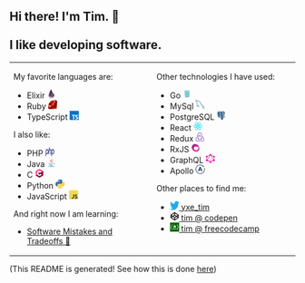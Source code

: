 
## Hi there! I'm Tim. 👋<br/><br/>I like developing software.

<table><tr><td valign="top" width="50%">

My favorite languages are:

- Elixir <img src="https://raw.githubusercontent.com/neenjaw/neenjaw/master/img/elixir.png" alt="Logo for Elixir" width="16px" height="16px">
- Ruby <img src="https://raw.githubusercontent.com/neenjaw/neenjaw/master/img/ruby.png" alt="Logo for Ruby" width="16px" height="16px">
- TypeScript <img src="https://raw.githubusercontent.com/neenjaw/neenjaw/master/img/typescript.png" alt="Logo for TypeScript" width="16px" height="16px">

I also like:

- PHP <img src="https://raw.githubusercontent.com/neenjaw/neenjaw/master/img/php.png" alt="Logo for PHP" width="16px" height="16px">
- Java <img src="https://raw.githubusercontent.com/neenjaw/neenjaw/master/img/java.png" alt="Logo for Java" width="16px" height="16px">
- C <img src="https://raw.githubusercontent.com/neenjaw/neenjaw/master/img/c-lang.png" alt="Logo for C" width="16px" height="16px">
- Python <img src="https://raw.githubusercontent.com/neenjaw/neenjaw/master/img/python.png" alt="Logo for Python" width="16px" height="16px">
- JavaScript <img src="https://raw.githubusercontent.com/neenjaw/neenjaw/master/img/javascript.png" alt="Logo for JavaScript" width="16px" height="16px">

And right now I am learning:

- <a href="https://www.manning.com/books/software-mistakes-and-tradeoffs">Software Mistakes and Tradeoffs 📖</a>

</td><td valign="top" width="50%">

Other technologies I have used:

- Go <img src="https://raw.githubusercontent.com/neenjaw/neenjaw/master/img/golang.png" alt="Logo for Go" width="16px" height="16px">
- MySql <img src="https://raw.githubusercontent.com/neenjaw/neenjaw/master/img/mysql.png" alt="Logo for MySql" width="16px" height="16px">
- PostgreSQL <img src="https://raw.githubusercontent.com/neenjaw/neenjaw/master/img/postgresql.png" alt="Logo for PostgreSQL" width="16px" height="16px">
- React <img src="https://raw.githubusercontent.com/neenjaw/neenjaw/master/img/react.png" alt="Logo for React" width="16px" height="16px">
- Redux <img src="https://raw.githubusercontent.com/neenjaw/neenjaw/master/img/redux.png" alt="Logo for Redux" width="16px" height="16px">
- RxJS <img src="https://raw.githubusercontent.com/neenjaw/neenjaw/master/img/rxjs.png" alt="Logo for RxJS" width="16px" height="16px">
- GraphQL <img src="https://raw.githubusercontent.com/neenjaw/neenjaw/master/img/graphql.png" alt="Logo for GraphQL" width="16px" height="16px">
- Apollo <img src="https://raw.githubusercontent.com/neenjaw/neenjaw/master/img/apollo.png" alt="Logo for Apollo" width="16px" height="16px">

Other places to find me:

- <a href="https://twitter.com/yxe_tim"><img src="https://raw.githubusercontent.com/neenjaw/neenjaw/master/img/twitter.png" alt="Logo for twitter" width="16px" height="16px"> yxe_tim</a>
- <a href="https://codepen.io/collection/Axyobk"><img src="https://raw.githubusercontent.com/neenjaw/neenjaw/master/img/codepen.png" alt="Logo for codepen" width="16px" height="16px"> tim @ codepen</a>
- <a href="https://www.freecodecamp.org/yxe_tim"><img src="https://raw.githubusercontent.com/neenjaw/neenjaw/master/img/freecodecamp.png" alt="Logo for freecodecamp" width="16px" height="16px"> tim @ freecodecamp</a>

</td></tr>
  <!--
  <tr><td colspan="2" valign="top" width="50%">

Here's what I have been up to on [Exercism.org](https://exercism.org) (one of my favourite programming hangouts)&#58;

- I have helped  students learn programming.
- Some recent solutions I've completed&#58;


</td></tr>-->
</table>


(This README is generated! See how this is done [here](https://github.com/neenjaw/neenjaw/blob/master/.github/workflows/build.yaml))
